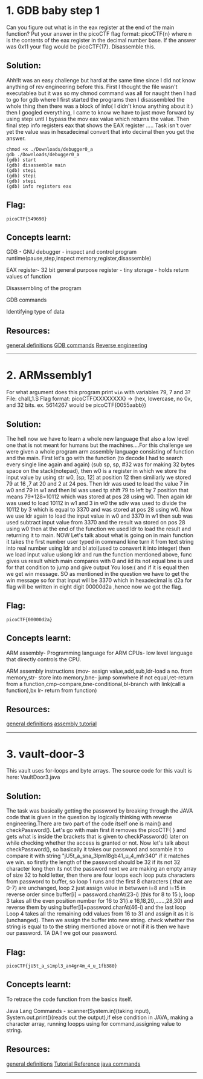 # 1. GDB baby step 1

Can you figure out what is in the eax register at the end of the main function? Put your answer in the picoCTF flag format: picoCTF{n} where n is the contents of the eax register in the decimal number base. If the answer was 0x11 your flag would be picoCTF{17}.
Disassemble this.

## Solution:

Ahh!It was an easy challenge but hard at the same time since I did not know anything of rev engineering before this. First I thought the file wasn't executablea but it was so my chmod command was all for naught 
then I had to go for gdb where I first started the programs then I disassembled the whole thing then there was a block of info( I didn't know anything about it ) then I googled everything, I came to know we have to just move forward by using stepi untl I bypass the mov eax value which returns the value. Then final step info registers eax that shows the EAX register ..... Task isn't over yet the value was in hexadecimal convert that into decimal then you get the answer.  

```
chmod +x ./Downloads/debugger0_a
gdb ./Downloads/debugger0_a
(gdb) start
(gdb) disassemble main
(gdb) stepi
(gdb) stepi
(gdb) stepi
(gdb) info registers eax
```

## Flag:

```
picoCTF{549698}
```

## Concepts learnt:

GDB - GNU debugger - inspect and control program runtime(pause,step,inspect memory,register,disassemble)

EAX register- 32 bit general purpose register - tiny storage - holds return values of function

Disassembling of the program

GDB commands

Identifying type of data

## Resources:
[general definitions](https://google.com)
[GDB commands](https://www.gnu.org/software/gdb/documentation/)
[Reverse engineering](https://picoctf.org/resources)



***
# 2. ARMssembly1

For what argument does this program print `win` with variables 79, 7 and 3? File: chall_1.S Flag format: picoCTF{XXXXXXXX} -> (hex, lowercase, no 0x, and 32 bits. ex. 5614267 would be picoCTF{0055aabb})

## Solution:

The hell now we have to learn a whole new language that also a low level one that is not meant for humans but the machines....For this challenge we were given a whole program arm assembly language consisting of function and the main. First let's go with the function (to decode I had to search every single line again and again) (sub sp, sp, #32 was for making 32 bytes space on the stack(notepad), then w0 is a register in which we store the input value by using str w0, [sp, 12] at position 12 then similiarly we stored 79 at 16 ,7 at 20 and 2 at 24 pos. Then ldr was used to load the value 7 in w0 and 79 in w1 and then lsl was used tp shift 79 to left by 7 position that means 79*128=10112 which was stored at pos 28 using w0. Then again ldr was used to load 10112 in w1 and 3 in w0 the sdiv was used to divide the 10112 by 3 which is equal to 3370 and was stored at pos 28 using w0. Now we use ldr again to load the input value in w0 and 3370 in w1 then sub was used subtract input value from 3370 and the result wa stored on pos 28 using w0 then at the end of the function we used ldr to load the result and returning it to main.
NOW Let's talk about what is going on in main function it takes the first number user typed in command kine turn it from text string into real number using ldr and bl atoi(used to conavert it into integer) then we load input value usiong ldr and run the function mentioned above, func gives us result which main compares with 0 and iid its not equal bne is ued for that condition to jump and give output You lose:( and if it is equal then we get win message. SO as mentioned in the question we have to get the win message so for that input will be 3370 which in hexadecimal is d2a for flag will be written in eight digit 00000d2a ,hence now we got the flag.
 
## Flag:

```
picoCTF{00000d2a}
```

## Concepts learnt:

ARM assembly- Programming language for ARM CPUs- low level language that directly controls the CPU.

ARM assembly  instructions (mov- assign value,add,sub,ldr-load a no. from memory,str- store into memory,bne- jump 
somwhere if not equal,ret-return from a function,cmp-compare,bne-conditional,bl-branch with link(call a function),bx lr- return from function)

## Resources:
[general definitions](https://google.com)
[assembly tutorial](https://thinkingeek.com/arm-assembler-raspberry-pi-tutorial/)



***
# 3. vault-door-3

This vault uses for-loops and byte arrays. The source code for this vault is here: VaultDoor3.java

## Solution:
The task was basically getting the password by breaking through the JAVA code that is given in the question by logically thinking with reverse engineering.There are two part of the code itself one is main() and checkPassword().  Let's go with main first it removes the picoCTF{ } and gets what is inside the brackets that is given to checkPassword() later on while checking whether the access is granted or not. Now let's talk about checkPassword(), so basically it takes our password and scramble it to compare it with string "jU5t_a_sna_3lpm18gb41_u_4_mfr340" if it matches we win. so firstly the length of the password should be 32 if its not 32 character long then its not the password next we are making an empty array of size 32 to hold letter, then there are four loops each loop puts characters from password to buffer, so loop 1 runs and the first 8 characters ( that are 0-7) are unchanged, loop 2 just assign value in betwwen i=8 and i=15 in reverse order since buffer[i] = password.charAt(23-i) (this for 8 to 15 ), loop 3 takes all the even position number for 16 to 31(i.e 16,18,20,......,28,30) and reverse them by using buffer[i]=password.charAt(46-i) and the last loop Loop 4 takes all the remaining odd values from 16 to 31 and assign it as it is (unchanged). Then we assign the buffer into new string. check whether the string is equal to to the string mentioned above or not if it is then we have our password. TA DA ! we got our password. 

 
## Flag:

```
picoCTF{jU5t_a_s1mpl3_an4gr4m_4_u_1fb380}
```

## Concepts learnt:

To retrace the code function from the basics itself.

Java Lang Commands - scanner(System.in)(taking input), System.out.print()(reads out the output),if else condition in JAVA, making a character array, running loopps using for command,assigning value to string.

## Resources:
[general definitions](https://google.com)
[Tutorial Reference](https://www.w3schools.com/java/)
[java commands](https://docs.oracle.com/javase/tutorial/)



***
